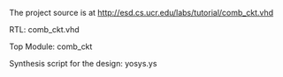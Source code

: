 The project source is at http://esd.cs.ucr.edu/labs/tutorial/comb_ckt.vhd

RTL: comb_ckt.vhd

Top Module: comb_ckt

Synthesis script for the design: yosys.ys

